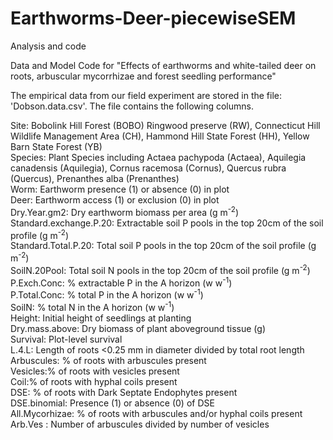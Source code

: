 # Earthworms-Deer-piecewiseSEM<br/>
Analysis and code <br/>

Data and Model Code for "Effects of earthworms and white-tailed deer on roots, arbuscular mycorrhizae and forest seedling performance"<br/>

The empirical data from our field experiment are stored in the file: 'Dobson.data.csv'. The file contains the following columns.<br/>

Site: Bobolink Hill Forest (BOBO) Ringwood preserve (RW), Connecticut Hill Wildlife Management Area (CH), Hammond Hill State Forest (HH), Yellow Barn State Forest (YB)<br/>
Species: Plant Species including Actaea pachypoda (Actaea), Aquilegia canadensis (Aquilegia), Cornus racemosa (Cornus), Quercus rubra (Quercus), Prenanthes alba (Prenanthes)<br/>
Worm: Earthworm presence (1) or absence (0) in plot<br/>
Deer: Earthworm access (1) or exclusion (0) in plot<br/>
Dry.Year.gm2: Dry earthworm biomass per area (g m<sup>-2</sup>)<br/>
Standard.exchange.P.20: Extractable soil P pools in the top 20cm of the soil profile (g m<sup>-2</sup>)<br/>
Standard.Total.P.20: Total soil P pools in the top 20cm of the soil profile (g m<sup>-2</sup>)<br/>
SoilN.20Pool: Total soil N pools in the top 20cm of the soil profile (g m<sup>-2</sup>)<br/>
P.Exch.Conc: % extractable P in the A horizon (w w<sup>-1</sup>)<br/>
P.Total.Conc: % total P in the A horizon (w w<sup>-1</sup>)<br/>
SoilN: % total N in the A horizon (w w<sup>-1</sup>)<br/>
Height: Initial height of seedlings at planting<br/>
Dry.mass.above: Dry biomass of plant aboveground tissue (g)<br/>
Survival: Plot-level survival<br/>
L.4.L: Length of roots <0.25 mm in diameter divided by total root length<br/>
Arbuscules: % of roots with arbuscules present<br/>
Vesicles:% of roots with vesicles present<br/>
Coil:% of roots with hyphal coils present<br/>
DSE: % of roots with Dark Septate Endophytes present<br/>
DSE.binomial: Presence (1) or absence (0) of DSE<br/>
All.Mycorhizae: % of roots with arbuscules and/or hyphal coils present<br/>
Arb.Ves	: Number of arbuscules divided by number of vesicles<br/>
